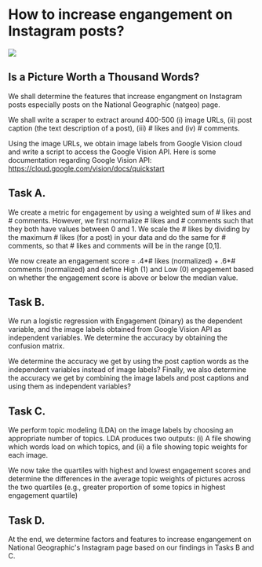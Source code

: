 # How to increase engangement on Instagram posts?

![](https://television-b26f.kxcdn.com/wp-content/uploads/2019/01/2013_08_12_3484_san_hmla_dva_jelene-NGW_930-770x570.jpg)

## Is a Picture Worth a Thousand Words?

We shall determine the features that increase engangment on Instagram posts especially posts on the National Geographic (natgeo) page. 

We shall write a scraper to extract around 400-500 
(i) image URLs, 
(ii) post caption (the text description of a post), 
(iii) # likes and 
(iv) # comments.

Using the image URLs, we obtain image labels from Google Vision cloud and write a script to access the Google Vision API. Here is some documentation regarding Google Vision API: https://cloud.google.com/vision/docs/quickstart

## Task A. 

We create a metric for engagement by using a weighted sum of # likes and # comments. However, we first normalize # likes and # comments such that they both have values between 0 and 1. We scale the # likes by dividing by the maximum # likes (for a post) in your data and do the same for # comments, so that # likes and comments will be in the range [0,1]. 

We now create an engagement score = .4*# likes (normalized) + .6*# comments (normalized) and define High (1) and Low (0) engagement based on whether the engagement score is above or below the median value. 

## Task B. 

We run a logistic regression with Engagement (binary) as the dependent variable, and the image labels obtained from Google Vision API as independent variables. We determine the accuracy by obtaining the confusion matrix.

We determine the accuracy we get by using the post caption words as the independent variables instead of image labels? Finally, we also determine the accuracy we get by combining the image labels and post captions and using them as independent variables?


## Task C. 

We perform topic modeling (LDA) on the image labels by choosing an appropriate number of topics. LDA produces two outputs: (i) A file showing which words load on which topics, and (ii) a file showing topic weights for each image. 

We now take the quartiles with highest and lowest engagement scores and determine the differences in the average topic weights of pictures across the two quartiles (e.g., greater proportion of some topics in highest engagement quartile) 

## Task D. 

At the end, we determine factors and features to increase engangement on National Geographic's Instagram page based on our findings in Tasks B and C.
